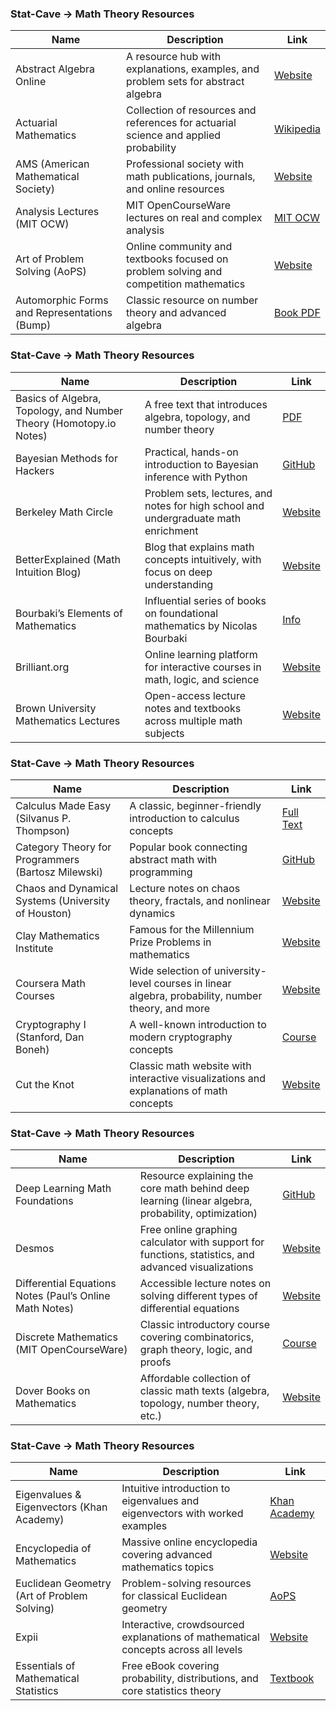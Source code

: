 ### Stat-Cave → Math Theory Resources

| Name | Description | Link |
|------|-------------|------|
| Abstract Algebra Online | A resource hub with explanations, examples, and problem sets for abstract algebra | [Website](http://abstract.ups.edu/) |
| Actuarial Mathematics | Collection of resources and references for actuarial science and applied probability | [Wikipedia](https://en.wikipedia.org/wiki/Actuarial_mathematics) |
| AMS (American Mathematical Society) | Professional society with math publications, journals, and online resources | [Website](https://www.ams.org/) |
| Analysis Lectures (MIT OCW) | MIT OpenCourseWare lectures on real and complex analysis | [MIT OCW](https://ocw.mit.edu/courses/mathematics/18-100a-real-analysis-fall-2020/) |
| Art of Problem Solving (AoPS) | Online community and textbooks focused on problem solving and competition mathematics | [Website](https://artofproblemsolving.com/) |
| Automorphic Forms and Representations (Bump) | Classic resource on number theory and advanced algebra | [Book PDF](https://math.stanford.edu/~bump/automorphic.html) |

### Stat-Cave → Math Theory Resources

| Name | Description | Link |
|------|-------------|------|
| Basics of Algebra, Topology, and Number Theory (Homotopy.io Notes) | A free text that introduces algebra, topology, and number theory | [PDF](https://arxiv.org/pdf/math/0007190.pdf) |
| Bayesian Methods for Hackers | Practical, hands-on introduction to Bayesian inference with Python | [GitHub](https://github.com/CamDavidsonPilon/Probabilistic-Programming-and-Bayesian-Methods-for-Hackers) |
| Berkeley Math Circle | Problem sets, lectures, and notes for high school and undergraduate math enrichment | [Website](https://mathcircle.berkeley.edu/) |
| BetterExplained (Math Intuition Blog) | Blog that explains math concepts intuitively, with focus on deep understanding | [Website](https://betterexplained.com/) |
| Bourbaki’s Elements of Mathematics | Influential series of books on foundational mathematics by Nicolas Bourbaki | [Info](https://en.wikipedia.org/wiki/Éléments_de_mathématique) |
| Brilliant.org | Online learning platform for interactive courses in math, logic, and science | [Website](https://brilliant.org/) |
| Brown University Mathematics Lectures | Open-access lecture notes and textbooks across multiple math subjects | [Website](https://math.brown.edu/) |

### Stat-Cave → Math Theory Resources

| Name | Description | Link |
|------|-------------|------|
| Calculus Made Easy (Silvanus P. Thompson) | A classic, beginner-friendly introduction to calculus concepts | [Full Text](https://www.gutenberg.org/ebooks/33283) |
| Category Theory for Programmers (Bartosz Milewski) | Popular book connecting abstract math with programming | [GitHub](https://github.com/hmemcpy/milewski-ctfp-pdf) |
| Chaos and Dynamical Systems (University of Houston) | Lecture notes on chaos theory, fractals, and nonlinear dynamics | [Website](https://www.math.uh.edu/~josic/teaching/courses/math4315/) |
| Clay Mathematics Institute | Famous for the Millennium Prize Problems in mathematics | [Website](https://www.claymath.org/millennium-problems) |
| Coursera Math Courses | Wide selection of university-level courses in linear algebra, probability, number theory, and more | [Website](https://www.coursera.org/browse/math-and-logic) |
| Cryptography I (Stanford, Dan Boneh) | A well-known introduction to modern cryptography concepts | [Course](https://www.coursera.org/learn/crypto) |
| Cut the Knot | Classic math website with interactive visualizations and explanations of math concepts | [Website](https://www.cut-the-knot.org/) |

### Stat-Cave → Math Theory Resources

| Name | Description | Link |
|------|-------------|------|
| Deep Learning Math Foundations | Resource explaining the core math behind deep learning (linear algebra, probability, optimization) | [GitHub](https://github.com/SkalskiP/awesome-machine-learning-math) |
| Desmos | Free online graphing calculator with support for functions, statistics, and advanced visualizations | [Website](https://www.desmos.com/) |
| Differential Equations Notes (Paul’s Online Math Notes) | Accessible lecture notes on solving different types of differential equations | [Website](https://tutorial.math.lamar.edu/classes/de/de.aspx) |
| Discrete Mathematics (MIT OpenCourseWare) | Classic introductory course covering combinatorics, graph theory, logic, and proofs | [Course](https://ocw.mit.edu/courses/electrical-engineering-and-computer-science/6-042j-mathematics-for-computer-science-fall-2005/) |
| Dover Books on Mathematics | Affordable collection of classic math texts (algebra, topology, number theory, etc.) | [Website](https://store.doverpublications.com/0486795722.html) |

### Stat-Cave → Math Theory Resources

| Name | Description | Link |
|------|-------------|------|
| Eigenvalues & Eigenvectors (Khan Academy) | Intuitive introduction to eigenvalues and eigenvectors with worked examples | [Khan Academy](https://www.khanacademy.org/math/linear-algebra/alternate-bases/eigen-everything/v/introduction-to-eigenvalues-and-eigenvectors) |
| Encyclopedia of Mathematics | Massive online encyclopedia covering advanced mathematics topics | [Website](https://encyclopediaofmath.org/wiki/Main_Page) |
| Euclidean Geometry (Art of Problem Solving) | Problem-solving resources for classical Euclidean geometry | [AoPS](https://artofproblemsolving.com/school/course/intro-geometry) |
| Expii | Interactive, crowdsourced explanations of mathematical concepts across all levels | [Website](https://www.expii.com/) |
| Essentials of Mathematical Statistics | Free eBook covering probability, distributions, and core statistics theory | [Textbook](https://open.umn.edu/opentextbooks/textbooks/essentials-of-statistics) |

